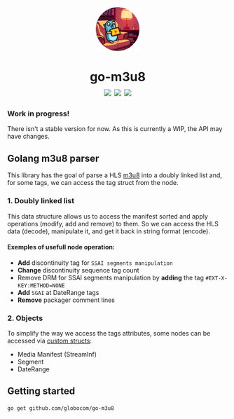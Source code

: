 <div align=center><img src="gopher.png" height=100px></div>
<h1 align=center>
go-m3u8
<div align=center>
<img src="https://github.com/globocom/go-m3u8/actions/workflows/go.yml/badge.svg">
<a href="https://goreportcard.com/badge/github.com/globocom/go-m3u8"><img src="https://goreportcard.com/badge/github.com/globocom/go-m3u8"/></a>
<img src="https://img.shields.io/github/go-mod/go-version/globocom/go-m3u8">
</div>
</h1>


### Work in progress!

There isn't a stable version for now. As this is currently a WIP, the API may have changes.


## Golang m3u8 parser


This library has the goal of parse a HLS [m3u8](https://tools.ietf.org/html/rfc8216) into a doubly linked list and, for some tags, we can access the tag struct from the node.

### 1. Doubly linked list

This data structure allows us to access the manifest sorted and apply operations (modify, add and remove) to them. So we can access the HLS data (decode), manipulate it, and get it back in string format (encode).

#### Exemples of usefull node operation:

- **Add** discontinuity tag for `SSAI segments manipulation`
- **Change** discontinuity sequence tag count
- Remove DRM for SSAI segments manipulation by **adding** the tag `#EXT-X-KEY:METHOD=NONE`
- **Add** `SGAI` at DateRange tags
- **Remove** packager comment lines


### 2. Objects

To simplify the way we access the tags attributes, some nodes can be accessed via [custom structs](https://github.com/globocom/go-m3u8/blob/main/types.go):

- Media Manifest (StreamInf)
- Segment
- DateRange


## Getting started

```
go get github.com/globocom/go-m3u8
```